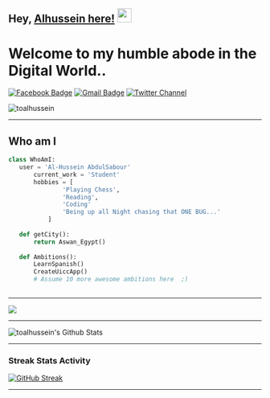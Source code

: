 ## Hey, [Alhussein here!](https://www.linkedin.com/in/toalhussein/)  <img src="https://media.giphy.com/media/hvRJCLFzcasrR4ia7z/giphy.gif" width="28px" height="28px">

<h1>Welcome to my humble abode in the Digital World..</h1> 

[![Facebook Badge](https://img.shields.io/badge/-toalhussein-blue?style=flat-square&logo=Facebook&logoColor=white&link=https://www.facebook.com/toalhussein)](https://www.facebook.com/toalhussein) [![Gmail Badge](https://img.shields.io/badge/-toalhussein@gmail.com-c14438?style=flat-square&logo=Gmail&logoColor=white&link=mailto:toalhussein@gmail.com)](mailto:toalhussein@gmail.com) [![Twitter Channel](https://img.shields.io/badge/-toalhussein-blue?style=flat-square&logo=Twitter&logoColor=white&link=https://twitter.com/toalhussein)](https://twitter.com/toalhussein)
<p align="left"> <img src="https://komarev.com/ghpvc/?username=toalhussien" alt="toalhussein" /> </p>

---
## Who am I
 ```python
 class WhoAmI:
 	user = 'Al-Hussein AbdulSabour'
		current_work = 'Student'
		hobbies = [
				'Playing Chess',
				'Reading',
				'Coding'
				'Being up all Night chasing that ONE BUG...'
			]
	
	def getCity():
		return Aswan_Egypt()
	
	def Ambitions():
		LearnSpanish()
		CreateUiccApp()
		# Assume 10 more awesome ambitions here  ;)
	
 ```

---
<img src = "https://github-readme-stats.vercel.app/api/top-langs/?username=toalhussein&title_color=FB8C00&layout=compact">

---

<img align="center" src="https://github-readme-stats.vercel.app/api?username=toalhussein&include_all_commits=true&count_private=true&show_icons=true&line_height=20&title_color=FB8C00&icon_color=000000&text_color=000000&bg_color=FFFFFF,130F40" alt="toalhussein's Github Stats" /></a>

---

### Streak Stats Activity
[![GitHub Streak](http://github-readme-streak-stats.herokuapp.com?user=toalhussein&theme=default&date_format=M%20j%5B%2C%20Y%5D)](https://git.io/streak-stats)

---

